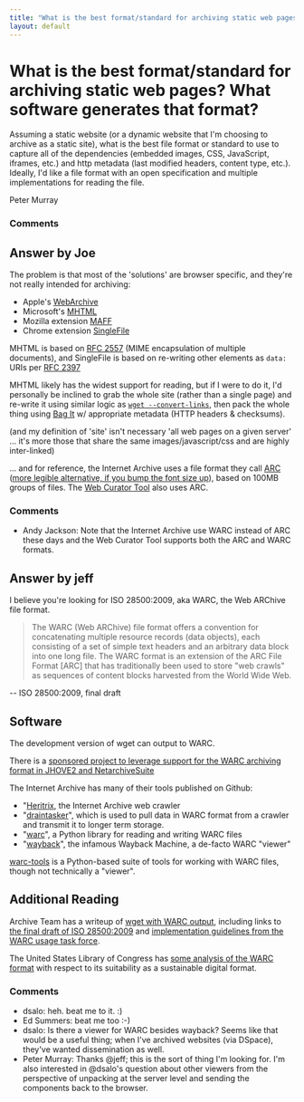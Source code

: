 ```yaml
---
title: "What is the best format/standard for archiving static web pages? What software generates that format?"
layout: default
---
```

What is the best format/standard for archiving static web pages? What software generates that format?
=====================
Assuming a static website (or a dynamic website that I'm choosing to
archive as a static site), what is the best file format or standard to
use to capture all of the dependencies (embedded images, CSS,
JavaScript, iframes, etc.) and http metadata (last modified headers,
content type, etc.). Ideally, I'd like a file format with an open
specification and multiple implementations for reading the file.

Peter Murray

### Comments ###


Answer by Joe
----------------
The problem is that most of the 'solutions' are browser specific, and
they're not really intended for archiving:

-   Apple's [WebArchive](http://en.wikipedia.org/wiki/Webarchive)
-   Microsoft's [MHTML](http://en.wikipedia.org/wiki/MHTML)
-   Mozilla extension
    [MAFF](http://maf.mozdev.org/maff-specification.html)
-   Chrome extension
    [SingleFile](https://github.com/gildas-lormeau/SingleFile)

MHTML is based on [RFC 2557](http://www.faqs.org/rfcs/rfc2557.html)
(MIME encapsulation of multiple documents), and SingleFile is based on
re-writing other elements as `data:` URIs per [RFC
2397](http://www.faqs.org/rfcs/rfc2397.txt)

MHTML likely has the widest support for reading, but if I were to do it,
I'd personally be inclined to grab the whole site (rather than a single
page) and re-write it using similar logic as
[`wget --convert-links`](http://www.gnu.org/software/wget/manual/wget.html#Recursive-Retrieval-Options),
then pack the whole thing using [Bag
It](https://wiki.ucop.edu/display/Curation/BagIt) w/ appropriate
metadata (HTTP headers & checksums).

(and my definition of 'site' isn't necessary 'all web pages on a given
server' ... it's more those that share the same images/javascript/css
and are highly inter-linked)

... and for reference, the Internet Archive uses a file format they call
[ARC](http://archive.org/web/researcher/ArcFileFormat.php) ([more
legible alternative, if you bump the font size
up](http://web.archive.org/web/20080702190415/http://pages.alexa.com/company/arcformat.html)),
based on 100MB groups of files. The [Web Curator
Tool](http://webcurator.sourceforge.net/) also uses ARC.

### Comments ###
* Andy Jackson: Note that the Internet Archive use WARC instead of ARC these days and
the Web Curator Tool supports both the ARC and WARC formats.

Answer by jeff
----------------
I believe you're looking for ISO 28500:2009, aka WARC, the Web ARChive
file format.

> The WARC (Web ARChive) file format offers a convention for
> concatenating multiple resource records (data objects), each
> consisting of a set of simple text headers and an arbitrary data block
> into one long file. The WARC format is an extension of the ARC File
> Format [ARC] that has traditionally been used to store "web crawls" as
> sequences of content blocks harvested from the World Wide Web.

-- ISO 28500:2009, final draft

Software
--------

The development version of wget can output to WARC.

There is a [sponsored project to leverage support for the WARC archiving
format in JHOVE2 and
NetarchiveSuite](https://sbforge.org/display/NAS/JhoNAS+project+-+WARC+support+in+JHOVE2+and+NetarchiveSuite)

The Internet Archive has many of their tools published on Github:

-   "[Heritrix](https://github.com/internetarchive/heritrix3), the
    Internet Archive web crawler
-   "[draintasker](https://github.com/internetarchive/draintasker)",
    which is used to pull data in WARC format from a crawler and
    transmit it to longer term storage.
-   "[warc](https://github.com/internetarchive/warc)", a Python library
    for reading and writing WARC files
-   "[wayback](https://github.com/internetarchive/wayback)", the
    infamous Wayback Machine, a de-facto WARC "viewer"

[warc-tools](http://code.hanzoarchives.com/warc-tools) is a Python-based
suite of tools for working with WARC files, though not technically a
"viewer".

Additional Reading
------------------

Archive Team has a writeup of [wget with WARC
output](http://archiveteam.org/index.php?title=Wget_with_WARC_output),
including links to [the final draft of ISO
28500:2009](http://bibnum.bnf.fr/WARC/WARC_ISO_28500_version1_latestdraft.pdf)
and [implementation guidelines from the WARC usage task
force](http://netpreserve.org/publications/WARC_Guidelines_v1.pdf).

The United States Library of Congress has [some analysis of the WARC
format](http://www.digitalpreservation.gov/formats/fdd/fdd000236.shtml)
with respect to its suitability as a sustainable digital format.

### Comments ###
* dsalo: heh. beat me to it. :)
* Ed Summers: beat me too :-)
* dsalo: Is there a viewer for WARC besides wayback? Seems like that would be a
useful thing; when I've archived websites (via DSpace), they've wanted
dissemination as well.
* Peter Murray: Thanks @jeff; this is the sort of thing I'm looking for. I'm also
interested in @dsalo's question about other viewers from the perspective
of unpacking at the server level and sending the components back to the
browser.

